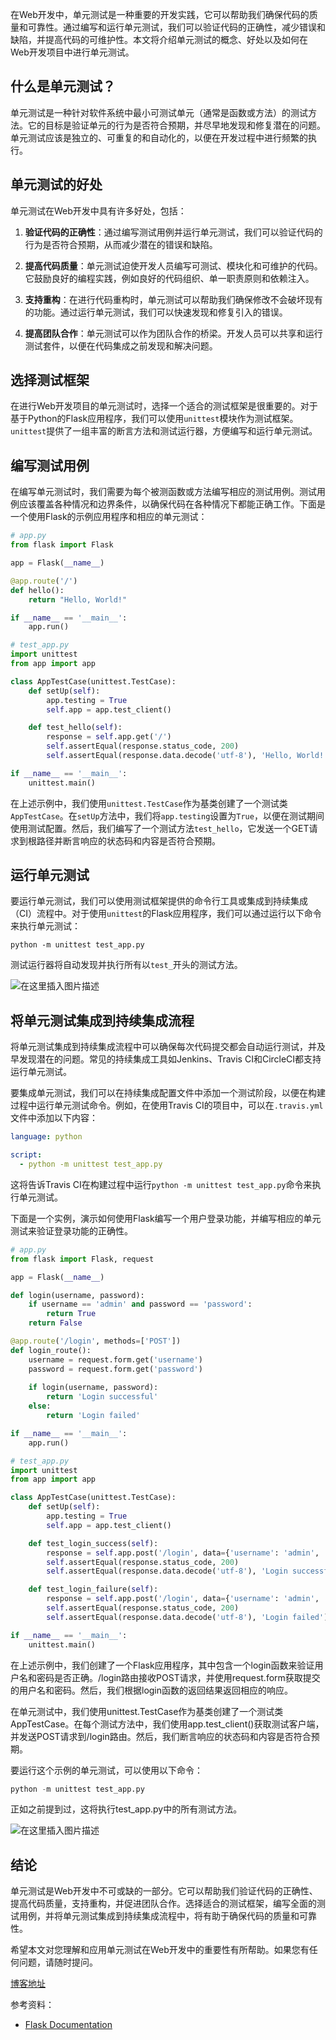 在Web开发中，单元测试是一种重要的开发实践，它可以帮助我们确保代码的质量和可靠性。通过编写和运行单元测试，我们可以验证代码的正确性，减少错误和缺陷，并提高代码的可维护性。本文将介绍单元测试的概念、好处以及如何在Web开发项目中进行单元测试。

## 什么是单元测试？

单元测试是一种针对软件系统中最小可测试单元（通常是函数或方法）的测试方法。它的目标是验证单元的行为是否符合预期，并尽早地发现和修复潜在的问题。单元测试应该是独立的、可重复的和自动化的，以便在开发过程中进行频繁的执行。

## 单元测试的好处

单元测试在Web开发中具有许多好处，包括：

1. **验证代码的正确性**：通过编写测试用例并运行单元测试，我们可以验证代码的行为是否符合预期，从而减少潜在的错误和缺陷。

2. **提高代码质量**：单元测试迫使开发人员编写可测试、模块化和可维护的代码。它鼓励良好的编程实践，例如良好的代码组织、单一职责原则和依赖注入。

3. **支持重构**：在进行代码重构时，单元测试可以帮助我们确保修改不会破坏现有的功能。通过运行单元测试，我们可以快速发现和修复引入的错误。

4. **提高团队合作**：单元测试可以作为团队合作的桥梁。开发人员可以共享和运行测试套件，以便在代码集成之前发现和解决问题。

## 选择测试框架

在进行Web开发项目的单元测试时，选择一个适合的测试框架是很重要的。对于基于Python的Flask应用程序，我们可以使用`unittest`模块作为测试框架。`unittest`提供了一组丰富的断言方法和测试运行器，方便编写和运行单元测试。

## 编写测试用例

在编写单元测试时，我们需要为每个被测函数或方法编写相应的测试用例。测试用例应该覆盖各种情况和边界条件，以确保代码在各种情况下都能正确工作。下面是一个使用Flask的示例应用程序和相应的单元测试：

```python
# app.py
from flask import Flask

app = Flask(__name__)

@app.route('/')
def hello():
    return "Hello, World!"

if __name__ == '__main__':
    app.run()
```

```python
# test_app.py
import unittest
from app import app

class AppTestCase(unittest.TestCase):
    def setUp(self):
        app.testing = True
        self.app = app.test_client()

    def test_hello(self):
        response = self.app.get('/')
        self.assertEqual(response.status_code, 200)
        self.assertEqual(response.data.decode('utf-8'), 'Hello, World!')

if __name__ == '__main__':
    unittest.main()
```

在上述示例中，我们使用`unittest.TestCase`作为基类创建了一个测试类`AppTestCase`。在`setUp`方法中，我们将`app.testing`设置为`True`，以便在测试期间使用测试配置。然后，我们编写了一个测试方法`test_hello`，它发送一个GET请求到根路径并断言响应的状态码和内容是否符合预期。

## 运行单元测试

要运行单元测试，我们可以使用测试框架提供的命令行工具或集成到持续集成（CI）流程中。对于使用`unittest`的Flask应用程序，我们可以通过运行以下命令来执行单元测试：

```
python -m unittest test_app.py
```

测试运行器将自动发现并执行所有以`test_`开头的测试方法。

![在这里插入图片描述](https://img-blog.csdnimg.cn/direct/1df28002efe1431d89774e3f0b3be5d1.png)

## 将单元测试集成到持续集成流程

将单元测试集成到持续集成流程中可以确保每次代码提交都会自动运行测试，并及早发现潜在的问题。常见的持续集成工具如Jenkins、Travis CI和CircleCI都支持运行单元测试。

要集成单元测试，我们可以在持续集成配置文件中添加一个测试阶段，以便在构建过程中运行单元测试命令。例如，在使用Travis CI的项目中，可以在`.travis.yml`文件中添加以下内容：

```yaml
language: python

script:
  - python -m unittest test_app.py
```

这将告诉Travis CI在构建过程中运行`python -m unittest test_app.py`命令来执行单元测试。


下面是一个实例，演示如何使用Flask编写一个用户登录功能，并编写相应的单元测试来验证登录功能的正确性。

```python
# app.py
from flask import Flask, request

app = Flask(__name__)

def login(username, password):
    if username == 'admin' and password == 'password':
        return True
    return False

@app.route('/login', methods=['POST'])
def login_route():
    username = request.form.get('username')
    password = request.form.get('password')
    
    if login(username, password):
        return 'Login successful'
    else:
        return 'Login failed'

if __name__ == '__main__':
    app.run()

```

```python
# test_app.py
import unittest
from app import app

class AppTestCase(unittest.TestCase):
    def setUp(self):
        app.testing = True
        self.app = app.test_client()

    def test_login_success(self):
        response = self.app.post('/login', data={'username': 'admin', 'password': 'password'})
        self.assertEqual(response.status_code, 200)
        self.assertEqual(response.data.decode('utf-8'), 'Login successful')

    def test_login_failure(self):
        response = self.app.post('/login', data={'username': 'admin', 'password': 'wrong_password'})
        self.assertEqual(response.status_code, 200)
        self.assertEqual(response.data.decode('utf-8'), 'Login failed')

if __name__ == '__main__':
    unittest.main()

```

在上述示例中，我们创建了一个Flask应用程序，其中包含一个login函数来验证用户名和密码是否正确。/login路由接收POST请求，并使用request.form获取提交的用户名和密码。然后，我们根据login函数的返回结果返回相应的响应。

在单元测试中，我们使用unittest.TestCase作为基类创建了一个测试类AppTestCase。在每个测试方法中，我们使用app.test_client()获取测试客户端，并发送POST请求到/login路由。然后，我们断言响应的状态码和内容是否符合预期。

要运行这个示例的单元测试，可以使用以下命令：

```python
python -m unittest test_app.py
```
正如之前提到过，这将执行test_app.py中的所有测试方法。

![在这里插入图片描述](https://img-blog.csdnimg.cn/direct/41154ce4053d4ef2bc63eba2bc6764f4.png)


## 结论

单元测试是Web开发中不可或缺的一部分。它可以帮助我们验证代码的正确性、提高代码质量，支持重构，并促进团队合作。选择适合的测试框架，编写全面的测试用例，并将单元测试集成到持续集成流程中，将有助于确保代码的质量和可靠性。

希望本文对您理解和应用单元测试在Web开发中的重要性有所帮助。如果您有任何问题，请随时提问。

[博客地址](https://blog.csdn.net/qq_42751010/article/details/135764772)

参考资料：
- [Flask Documentation](https://flask.palletsprojects.com/)